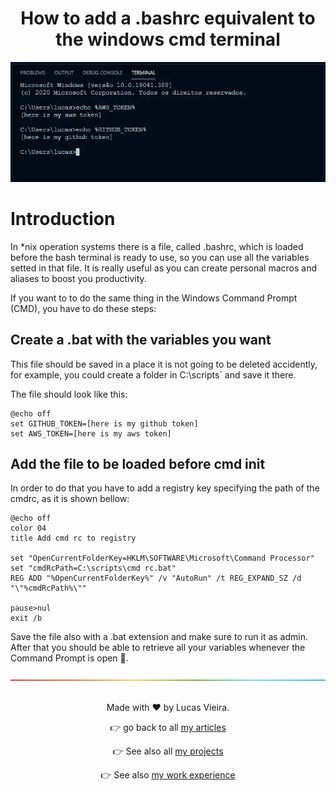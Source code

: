 <a name="TOC"></a>

<h1 align="center">How to add a .bashrc equivalent to the windows cmd terminal</h1>

<div align="center"><img src="./images/cover.webp"></div>

# Introduction

In *nix operation systems there is a file, called .bashrc, which is loaded before the bash terminal is ready to use, so you can use all the variables setted in that file. It is really useful as you can create personal macros and aliases to boost you productivity.

If you want to to do the same thing in the Windows Command Prompt (CMD), you have to do these steps:

## Create a .bat with the variables you want

This file should be saved in a place it is not going to be deleted accidently, for example, you could create a folder in C:\scripts` and save it there.

The file should look like this:

```batch
@echo off
set GITHUB_TOKEN=[here is my github token]
set AWS_TOKEN=[here is my aws token]
```

## Add the file to be loaded before cmd init

In order to do that you have to add a registry key specifying the path of the cmdrc, as it is shown bellow:

```batch
@echo off
color 04
title Add cmd rc to registry

set "OpenCurrentFolderKey=HKLM\SOFTWARE\Microsoft\Command Processor"
set "cmdRcPath=C:\scripts\cmd rc.bat"
REG ADD "%OpenCurrentFolderKey%" /v "AutoRun" /t REG_EXPAND_SZ /d "\"%cmdRcPath%\""

pause>nul
exit /b
```

Save the file also with a .bat extension and make sure to run it as admin. After that you should be able to retrieve all your variables whenever the Command Prompt is open 🚀.

<div align="center"><a href="#"><img src="../../.github/images/divider.png"></a></div>
<br>

<div align="center">
  <p>Made with ❤️ by Lucas Vieira.</p>
  <p>👉 go back to all <a href="../../README.md#TOC">my articles</a></p>
  <p>👉 See also all <a href="https://github.com/lucasvtiradentes/lucasvtiradentes/blob/master/portfolio/PROJECTS.md#TOC">my projects</a></p>
  <p>👉 See also <a href="https://github.com/lucasvtiradentes/lucasvtiradentes/blob/master/portfolio/WORK_EXPERIENCE.md#TOC">my work experience</a></p>
</div>
